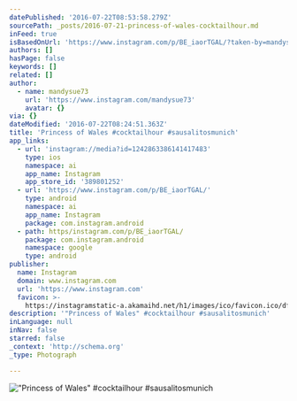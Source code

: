 ```yaml
---
datePublished: '2016-07-22T08:53:58.279Z'
sourcePath: _posts/2016-07-21-princess-of-wales-cocktailhour.md
inFeed: true
isBasedOnUrl: 'https://www.instagram.com/p/BE_iaorTGAL/?taken-by=mandysue73'
authors: []
hasPage: false
keywords: []
related: []
author:
  - name: mandysue73
    url: 'https://www.instagram.com/mandysue73'
    avatar: {}
via: {}
dateModified: '2016-07-22T08:24:51.363Z'
title: 'Princess of Wales #cocktailhour #sausalitosmunich'
app_links:
  - url: 'instagram://media?id=1242863386141417483'
    type: ios
    namespace: ai
    app_name: Instagram
    app_store_id: '389801252'
  - url: 'https://www.instagram.com/p/BE_iaorTGAL/'
    type: android
    namespace: ai
    app_name: Instagram
    package: com.instagram.android
  - path: https/instagram.com/p/BE_iaorTGAL/
    package: com.instagram.android
    namespace: google
    type: android
publisher:
  name: Instagram
  domain: www.instagram.com
  url: 'https://www.instagram.com'
  favicon: >-
    https://instagramstatic-a.akamaihd.net/h1/images/ico/favicon.ico/dfa85bb1fd63.ico
description: '"Princess of Wales" #cocktailhour #sausalitosmunich'
inLanguage: null
inNav: false
starred: false
_context: 'http://schema.org'
_type: Photograph

---
```

!["Princess of Wales" #cocktailhour #sausalitosmunich](https://imgflo.herokuapp.com/graph/vahj1ThiexotieMo/de8b699eae825c2d40e435be440249a4/noop.jpg?input=https%3A%2F%2Fscontent.cdninstagram.com%2Fl%2Ft51.2885-15%2Fs640x640%2Fsh0.08%2Fe35%2F13117865_1620238108298984_40839008_n.jpg%3Fig_cache_key%3DMTI0Mjg2MzM4NjE0MTQxNzQ4Mw%253D%253D.2)